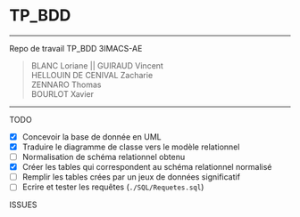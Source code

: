 # TP_BDD
***
Repo de travail TP_BDD 3IMACS-AE
> BLANC Loriane || GUIRAUD Vincent <br>
> HELLOUIN DE CENIVAL Zacharie <br>
> ZENNARO Thomas <br>
> BOURLOT Xavier

***
TODO  
- [x] Concevoir la  base de donnée en UML  
- [x] Traduire le diagramme de classe vers le modèle relationnel  
- [ ] Normalisation de schéma relationnel obtenu  
- [x] Créer les tables qui correspondent au schéma relationnel normalisé  
- [ ] Remplir les tables crées par un jeux de données significatif  
- [ ] Ecrire et tester les requêtes (`./SQL/Requetes.sql`)

ISSUES
